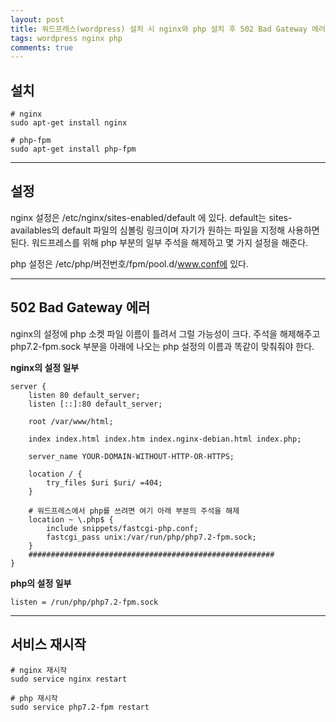 ```yaml
---
layout: post
title: 워드프레스(wordpress) 설치 시 nginx와 php 설치 후 502 Bad Gateway 에러 해결방법
tags: wordpress nginx php
comments: true
---
```


## 설치
```
# nginx
sudo apt-get install nginx

# php-fpm
sudo apt-get install php-fpm
```

----

## 설정
nginx 설정은 /etc/nginx/sites-enabled/default 에 있다. default는 sites-availables의 default 파일의 심볼링 링크이며 자기가 원하는 파일을 지정해 사용하면 된다. 워드프레스를 위해 php 부분의 일부 주석을 해제하고 몇 가지 설정을 해준다.    
     
php 설정은 /etc/php/버전번호/fpm/pool.d/www.conf에 있다. 

----

## 502 Bad Gateway 에러
nginx의 설정에 php 소켓 파일 이름이 틀려서 그럴 가능성이 크다. 주석을 해제해주고 php7.2-fpm.sock 부분을 아래에 나오는 php 설정의 이름과 똑같이 맞춰줘야 한다. 

**nginx의 설정 일부**
```
server {
    listen 80 default_server;
    listen [::]:80 default_server;

    root /var/www/html;

    index index.html index.htm index.nginx-debian.html index.php;

    server_name YOUR-DOMAIN-WITHOUT-HTTP-OR-HTTPS;

    location / {
        try_files $uri $uri/ =404;
    }

    # 워드프레스에서 php를 쓰려면 여기 아래 부분의 주석을 해제
    location ~ \.php$ {
        include snippets/fastcgi-php.conf;
        fastcgi_pass unix:/var/run/php/php7.2-fpm.sock;
    }
    #######################################################
}
```    
    
**php의 설정 일부**
```
listen = /run/php/php7.2-fpm.sock
```
----

## 서비스 재시작
```
# nginx 재시작
sudo service nginx restart
    
# php 재시작
sudo service php7.2-fpm restart
```